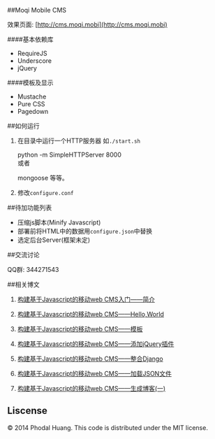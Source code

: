 ##Moqi Mobile CMS

效果页面: [http://cms.moqi.mobi](http://cms.moqi.mobi)

####基本依赖库

 - RequireJS
 - Underscore
 - jQuery 


####模板及显示

 - Mustache 
 - Pure CSS 
 - Pagedown	
 
##如何运行

1. 在目录中运行一个HTTP服务器 
如``./start.sh``

      python -m SimpleHTTPServer 8000  
或者
 
      mongoose
等等。

2. 修改``configure.conf``

##待加功能列表

 - 压缩js脚本(Minify Javascript)
 - 部署前将HTML中的数据用``configure.json``中替换
 - 选定后台Server(框架未定)

##交流讨论

QQ群: 344271543

##相关博文

1. [构建基于Javascript的移动web CMS入门——简介](http://www.phodal.com/blog/use-jquery-backbone-mustache-build-mobile-app-cms/)

2. [构建基于Javascript的移动web CMS——Hello,World](http://www.phodal.com/blog/use-jquery-backbone-mustache-build-mobile-app-cms-simple-example/)

3. [构建基于Javascript的移动web CMS——模板](http://www.phodal.com/blog/use-jquery-backbone-mustache-build-mobile-app-cms-generate-html/)

4. [构建基于Javascript的移动web CMS——添加jQuery插件](http://www.phodal.com/blog/use-jquery-backbone-mustache-build-mobile-app-cms-add-jquery-plugins/)

5. [构建基于Javascript的移动web CMS——整合Django](http://www.phodal.com/blog/use-jquery-backbone-mustache-build-mobile-app-cms-work-with-django/)

6. [构建基于Javascript的移动web CMS——加载JSON文件](http://www.phodal.com/blog/use-jquery-backbone-mustache-build-mobile-app-cms-json-configure/)

7. [构建基于Javascript的移动web CMS——生成博客(一)](http://www.phodal.com/blog/use-jquery-backbone-mustache-build-mobile-app-cms-a-simple-blog/)
## Liscense

© 2014 Phodal Huang. This code is distributed under the MIT license.